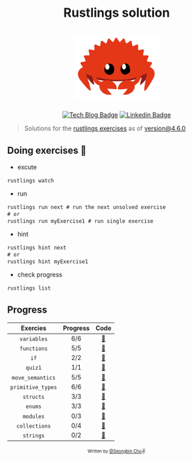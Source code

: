 <h1 align="center">
  <div>Rustlings solution</div><br>
  <img src="logo.png" alt="rust" width="200">
</h1>

<div align="center">

[![Tech Blog Badge](http://img.shields.io/badge/-Tech%20blog-000000?style=flat-square&logo=github&link=https://chobobdev.github.io/blog)](https://chobobdev.github.io/blog) [![Linkedin Badge](https://img.shields.io/badge/-LinkedIn-blue?style=flat-square&logo=Linkedin&logoColor=white&link=https://www.linkedin.com/in/seongbin-cho-120641170/)](https://www.linkedin.com/in/seongbin-cho-120641170/)

</div>

> Solutions for the [rustlings exercises](https://github.com/rust-lang/rustlings) as of version@4.6.0

## Doing exercises 🏃

- excute

```shell
rustlings watch
```

- run

```shell
rustlings run next # run the next unsolved exercise
# or
rustlings run myExercise1 # run single exercise
```

- hint

```shell
rustlings hint next
# or
rustlings hint myExercise1
```

- check progress

```shell
rustlings list
```

## Progress

| Exercies          | Progress  | Code                                                                                          |
| :---------------: | :-------: | :-------------------------------------------------------------------------------------------: |
| `variables`       | 6/6       | [:link:](https://github.com/chobobdev/Rustling-Solution/tree/master/exercises/variables)       |
| `functions`       | 5/5       | [:link:](https://github.com/chobobdev/Rustling-Solution/tree/master/exercises/functions)       |
| `if`              | 2/2       | [:link:](https://github.com/chobobdev/Rustling-Solution/tree/master/exercises/if)              |
| `quiz1`           | 1/1       | [:link:](https://github.com/chobobdev/Rustling-Solution/tree/master/exercises/quiz1.rs)        |
| `move_semantics`  | 5/5       | [:link:](https://github.com/chobobdev/Rustling-Solution/tree/master/exercises/move_semantics)  |
| `primitive_types` | 6/6       | [:link:](https://github.com/chobobdev/Rustling-Solution/tree/master/exercises/primitive_types) |
| `structs`         | 3/3       | [:link:](https://github.com/chobobdev/Rustling-Solution/tree/master/exercises/structs)         |
| `enums`           | 3/3       | [:link:](https://github.com/chobobdev/Rustling-Solution/tree/master/exercises/enums)           |
| `modules`         | 0/3       | [:link:](https://github.com/chobobdev/Rustling-Solution/tree/master/exercises/modules)         |
| `collections`     | 0/4       | [:link:](https://github.com/chobobdev/Rustling-Solution/tree/master/exercises/collections)     |
| `strings`         | 0/2       | [:link:](https://github.com/chobobdev/Rustling-Solution/tree/master/exercises/strings)         |

<div align="center">

<sub><sup>Written by <a href="https://github.com/chobobdev">@Seongbin Cho</a></sup></sub><small>✌</small>

</div>